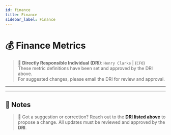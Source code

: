 ```yaml
---
id: finance
title: Finance
sidebar_label: Finance
---
```


# 💰 Finance Metrics

> 📌 <span id="dri">**Directly Responsible Individual (DRI)**: `Henry Clarke` | (`CFO`)</span>  
> These metric definitions have been set and approved by the DRI above.  
> For suggested changes, please email the DRI for review and approval.

---

---

## 📝 Notes

> 🔄 Got a suggestion or correction? Reach out to the [**DRI listed above**](#dri) to propose a change. All updates must be reviewed and approved by the **DRI**.
